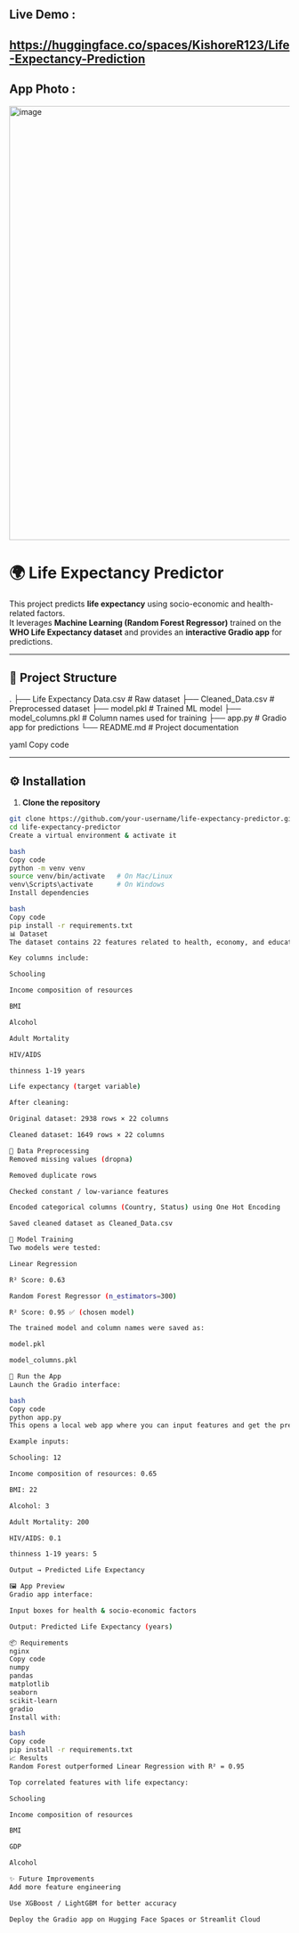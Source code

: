 ## Live Demo :


## https://huggingface.co/spaces/KishoreR123/Life-Expectancy-Prediction


## App Photo :


<img width="1895" height="780" alt="image" src="https://github.com/user-attachments/assets/8686feb4-ca74-4a4e-8802-1c927f4a228d" />


# 🌍 Life Expectancy Predictor

This project predicts **life expectancy** using socio-economic and health-related factors.  
It leverages **Machine Learning (Random Forest Regressor)** trained on the **WHO Life Expectancy dataset** and provides an **interactive Gradio app** for predictions.

---

## 📂 Project Structure

.
├── Life Expectancy Data.csv # Raw dataset
├── Cleaned_Data.csv # Preprocessed dataset
├── model.pkl # Trained ML model
├── model_columns.pkl # Column names used for training
├── app.py # Gradio app for predictions
└── README.md # Project documentation

yaml
Copy code

---

## ⚙️ Installation

1. **Clone the repository**
```bash
git clone https://github.com/your-username/life-expectancy-predictor.git
cd life-expectancy-predictor
Create a virtual environment & activate it

bash
Copy code
python -m venv venv
source venv/bin/activate   # On Mac/Linux
venv\Scripts\activate      # On Windows
Install dependencies

bash
Copy code
pip install -r requirements.txt
📊 Dataset
The dataset contains 22 features related to health, economy, and education.

Key columns include:

Schooling

Income composition of resources

BMI

Alcohol

Adult Mortality

HIV/AIDS

thinness 1-19 years

Life expectancy (target variable)

After cleaning:

Original dataset: 2938 rows × 22 columns

Cleaned dataset: 1649 rows × 22 columns

🧹 Data Preprocessing
Removed missing values (dropna)

Removed duplicate rows

Checked constant / low-variance features

Encoded categorical columns (Country, Status) using One Hot Encoding

Saved cleaned dataset as Cleaned_Data.csv

🤖 Model Training
Two models were tested:

Linear Regression

R² Score: 0.63

Random Forest Regressor (n_estimators=300)

R² Score: 0.95 ✅ (chosen model)

The trained model and column names were saved as:

model.pkl

model_columns.pkl

🚀 Run the App
Launch the Gradio interface:

bash
Copy code
python app.py
This opens a local web app where you can input features and get the predicted life expectancy.

Example inputs:

Schooling: 12

Income composition of resources: 0.65

BMI: 22

Alcohol: 3

Adult Mortality: 200

HIV/AIDS: 0.1

thinness 1-19 years: 5

Output → Predicted Life Expectancy

🖼️ App Preview
Gradio app interface:

Input boxes for health & socio-economic factors

Output: Predicted Life Expectancy (years)

📦 Requirements
nginx
Copy code
numpy
pandas
matplotlib
seaborn
scikit-learn
gradio
Install with:

bash
Copy code
pip install -r requirements.txt
📈 Results
Random Forest outperformed Linear Regression with R² = 0.95

Top correlated features with life expectancy:

Schooling

Income composition of resources

BMI

GDP

Alcohol

✨ Future Improvements
Add more feature engineering

Use XGBoost / LightGBM for better accuracy

Deploy the Gradio app on Hugging Face Spaces or Streamlit Cloud
